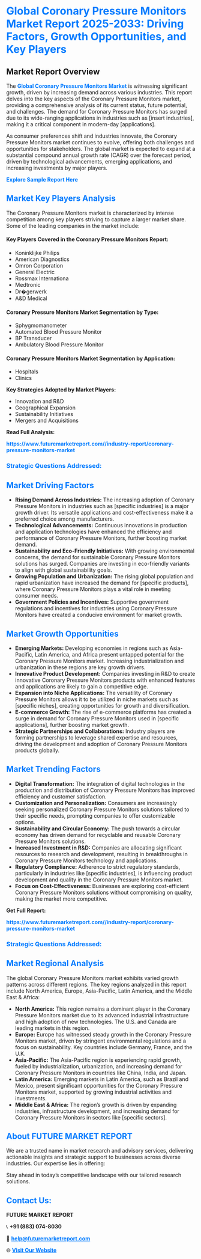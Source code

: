 <h1 style="color: #007BFF;">Global Coronary Pressure Monitors Market Report 2025-2033: Driving Factors, Growth Opportunities, and Key Players</h1>

<section id="overview">
<h2>Market Report Overview</h2>
<p>The <a href="https://www.futuremarketreport.com//industry-report/coronary-pressure-monitors-market" style="color: #007BFF; text-decoration: none;"><strong>Global Coronary Pressure Monitors Market</strong></a> is witnessing significant growth, driven by increasing demand across various industries. This report delves into the key aspects of the Coronary Pressure Monitors market, providing a comprehensive analysis of its current status, future potential, and challenges. The demand for Coronary Pressure Monitors has surged due to its wide-ranging applications in industries such as [insert industries], making it a critical component in modern-day [applications].</p>
<p>As consumer preferences shift and industries innovate, the Coronary Pressure Monitors market continues to evolve, offering both challenges and opportunities for stakeholders. The global market is expected to expand at a substantial compound annual growth rate (CAGR) over the forecast period, driven by technological advancements, emerging applications, and increasing investments by major players.</p>
</section>

<section id="overview">
<p><a href="https://www.futuremarketreport.com//request-sample/reportId=77064" style="color: #007BFF; text-decoration: none;"><strong>Explore Sample Report Here</strong></a></p>
</section>

<section id="key-players">
<h2 style="color: #007BFF;">Market Key Players Analysis</h2>
<p>The Coronary Pressure Monitors market is characterized by intense competition among key players striving to capture a larger market share. Some of the leading companies in the market include:</p>
<h4>Key Players Covered in the Coronary Pressure Monitors Report:</h4>
<ul><li>Koninklijke Philips</li><li>American Diagnostics</li><li>Omron Corporation</li><li>General Electric</li><li>Rossmax Internationa</li><li>Medtronic</li><li>Dr�gerwerk</li><li>A&amp;D Medical</li></ul>
<h4>Coronary Pressure Monitors Market Segmentation by Type:</h4>
<ul><li>Sphygmomanometer</li><li>Automated Blood Pressure Monitor</li><li>BP Transducer</li><li>Ambulatory Blood Pressure Monitor</li></ul>

<h4>Coronary Pressure Monitors Market Segmentation by Application:</h4>
<ul><li>Hospitals</li><li>Clinics</li></ul>
<p><strong>Key Strategies Adopted by Market Players:</strong></p>
<ul>
<li>Innovation and R&D</li>
<li>Geographical Expansion</li>
<li>Sustainability Initiatives</li>
<li>Mergers and Acquisitions</li>
</ul>
</section>

<section>
<p><strong>Read Full Analysis: </strong></p><a href="https://www.futuremarketreport.com//industry-report/coronary-pressure-monitors-market" style="color: #007BFF; text-decoration: none;"><strong>https://www.futuremarketreport.com//industry-report/coronary-pressure-monitors-market</strong></a>
<h3 style="color: #007BFF;">Strategic Questions Addressed:</h3>
</section>

<section id="driving-factors">
<h2 style="color: #007BFF;">Market Driving Factors</h2>
<ul>
<li><strong>Rising Demand Across Industries:</strong> The increasing adoption of Coronary Pressure Monitors in industries such as [specific industries] is a major growth driver. Its versatile applications and cost-effectiveness make it a preferred choice among manufacturers.</li>
<li><strong>Technological Advancements:</strong> Continuous innovations in production and application technologies have enhanced the efficiency and performance of Coronary Pressure Monitors, further boosting market demand.</li>
<li><strong>Sustainability and Eco-Friendly Initiatives:</strong> With growing environmental concerns, the demand for sustainable Coronary Pressure Monitors solutions has surged. Companies are investing in eco-friendly variants to align with global sustainability goals.</li>
<li><strong>Growing Population and Urbanization:</strong> The rising global population and rapid urbanization have increased the demand for [specific products], where Coronary Pressure Monitors plays a vital role in meeting consumer needs.</li>
<li><strong>Government Policies and Incentives:</strong> Supportive government regulations and incentives for industries using Coronary Pressure Monitors have created a conducive environment for market growth.</li>
</ul>
</section>

<section id="growth-opportunities">
<h2 style="color: #007BFF;">Market Growth Opportunities</h2>
<ul>
<li><strong>Emerging Markets:</strong> Developing economies in regions such as Asia-Pacific, Latin America, and Africa present untapped potential for the Coronary Pressure Monitors market. Increasing industrialization and urbanization in these regions are key growth drivers.</li>
<li><strong>Innovative Product Development:</strong> Companies investing in R&D to create innovative Coronary Pressure Monitors products with enhanced features and applications are likely to gain a competitive edge.</li>
<li><strong>Expansion into Niche Applications:</strong> The versatility of Coronary Pressure Monitors allows it to be utilized in niche markets such as [specific niches], creating opportunities for growth and diversification.</li>
<li><strong>E-commerce Growth:</strong> The rise of e-commerce platforms has created a surge in demand for Coronary Pressure Monitors used in [specific applications], further boosting market growth.</li>
<li><strong>Strategic Partnerships and Collaborations:</strong> Industry players are forming partnerships to leverage shared expertise and resources, driving the development and adoption of Coronary Pressure Monitors products globally.</li>
</ul>
</section>

<section id="trending-factors">
<h2 style="color: #007BFF;">Market Trending Factors</h2>
<ul>
<li><strong>Digital Transformation:</strong> The integration of digital technologies in the production and distribution of Coronary Pressure Monitors has improved efficiency and customer satisfaction.</li>
<li><strong>Customization and Personalization:</strong> Consumers are increasingly seeking personalized Coronary Pressure Monitors solutions tailored to their specific needs, prompting companies to offer customizable options.</li>
<li><strong>Sustainability and Circular Economy:</strong> The push towards a circular economy has driven demand for recyclable and reusable Coronary Pressure Monitors solutions.</li>
<li><strong>Increased Investment in R&D:</strong> Companies are allocating significant resources to research and development, resulting in breakthroughs in Coronary Pressure Monitors technology and applications.</li>
<li><strong>Regulatory Compliance:</strong> Adherence to strict regulatory standards, particularly in industries like [specific industries], is influencing product development and quality in the Coronary Pressure Monitors market.</li>
<li><strong>Focus on Cost-Effectiveness:</strong> Businesses are exploring cost-efficient Coronary Pressure Monitors solutions without compromising on quality, making the market more competitive.</li>
</ul>
</section>

<section>
<p><strong>Get Full Report: </strong></p><a href="https://www.futuremarketreport.com//industry-report/coronary-pressure-monitors-market" style="color: #007BFF; text-decoration: none;"><strong>https://www.futuremarketreport.com//industry-report/coronary-pressure-monitors-market</strong></a>
<h3 style="color: #007BFF;">Strategic Questions Addressed:</h3>
</section>


<section id="regional-analysis">
<h2 style="color: #007BFF;">Market Regional Analysis</h2>
<p>The global Coronary Pressure Monitors market exhibits varied growth patterns across different regions. The key regions analyzed in this report include North America, Europe, Asia-Pacific, Latin America, and the Middle East & Africa:</p>
<ul>
<li><strong>North America:</strong> This region remains a dominant player in the Coronary Pressure Monitors market due to its advanced industrial infrastructure and high adoption of new technologies. The U.S. and Canada are leading markets in this region.</li>
<li><strong>Europe:</strong> Europe has witnessed steady growth in the Coronary Pressure Monitors market, driven by stringent environmental regulations and a focus on sustainability. Key countries include Germany, France, and the U.K.</li>
<li><strong>Asia-Pacific:</strong> The Asia-Pacific region is experiencing rapid growth, fueled by industrialization, urbanization, and increasing demand for Coronary Pressure Monitors in countries like China, India, and Japan.</li>
<li><strong>Latin America:</strong> Emerging markets in Latin America, such as Brazil and Mexico, present significant opportunities for the Coronary Pressure Monitors market, supported by growing industrial activities and investments.</li>
<li><strong>Middle East & Africa:</strong> The region’s growth is driven by expanding industries, infrastructure development, and increasing demand for Coronary Pressure Monitors in sectors like [specific sectors].</li>
</ul>
</section>

<footer>
<h2 style="color: #007BFF;">About FUTURE MARKET REPORT</h2>
<p>We are a trusted name in market research and advisory services, delivering actionable insights and strategic support to businesses across diverse industries. Our expertise lies in offering:</p>

<p>Stay ahead in today’s competitive landscape with our tailored research solutions.</p>

<h2 style="color: #007BFF;">Contact Us:</h2>
<p><strong>FUTURE MARKET REPORT</strong></p>
<p>📞 <strong>+91 (883) 074-8030</strong></p>
<p>📧 <strong><a href="mailto:help@futuremarketreport.com" style="color: #007BFF;">help@futuremarketreport.com</a></strong></p>
<p>🌐 <strong><a href="https://www.futuremarketreport.com/" style="color: #007BFF;">Visit Our Website</a></strong></p>
</footer>